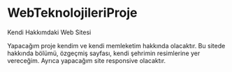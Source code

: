 # WebTeknolojileriProje
Kendi Hakkımdaki Web Sitesi

Yapacağım proje kendim ve kendi memleketim hakkında olacaktır. 
Bu sitede hakkında bölümü, özgeçmiş sayfası, kendi şehrimin resimlerine yer vereceğim. Ayrıca yapacağım site 
responsive olacaktır.

